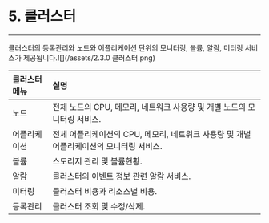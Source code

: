 # 5. 클러스터

---

클러스터의 등록관리와 노드와 어플리케이션 단위의 모니터링, 볼륨, 알람, 미터링 서비스가 제공됩니다.![](/assets/2.3.0 클러스터.png)

| 클러스터 메뉴 | 설명 |
| :--- | :--- |
| 노드 | 전체 노드의 CPU, 메모리, 네트워크 사용량 및 개별 노드의 모니터링 서비스. |
| 어플리케이션 | 전체 어플리케이션의 CPU, 메모리, 네트워크 사용량 및 개별 어플리케이션의 모니터링 서비스. |
| 볼륨 | 스토리지 관리 및 볼륨현황. |
| 알람 | 클러스터의 이벤트 정보 관련 알람 서비스. |
| 미터링 | 클러스터 비용과 리소스별 비용. |
| 등록관리 | 클러스터 조회 및 수정/삭제. |



